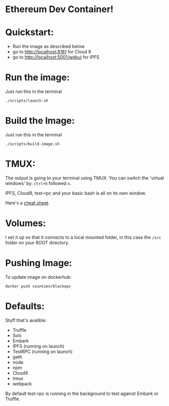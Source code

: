 Ethereum Dev Container!
=======================

Quickstart:
===========
* Run the image as described below
* go to [http://localhost:8181](http://localhost:8181) for Cloud 9
* go to [http://localhost:5001/webui](http://localhost:5001/webui) for IPFS

Run the image:
==============
Just run this in the terminal 
```
./scripts/launch.sh
```

Build the Image:
================
Just run this in the terminal 
```
./scripts/build-image.sh
```

TMUX:
=====
The output is going to your terminal using TMUX. You can switch the 'virtual windows' by:
`ctrl+b` followed `n`.

IPFS, Cloud9, test-rpc and your basic bash is all on its own window.

Here's a [cheat sheet](https://tmuxcheatsheet.com/).

Volumes:
========
I set it up so that it connects to a local mounted folder, in this case the `/src` folder on your ROOT directory. 

Pushing Image:
==============
To update image on dockerhub:
```
docker push countzen/blackops
```

Defaults:
========
Stuff that's avalible:
* Truffle
* Solc
* Embark
* IPFS (running on launch)
* TestRPC (running on launch)
* geth
* node
* npm
* Cloud9
* tmux
* webpack


By default test-rpc is running in the background to test against Embark or Truffle.
